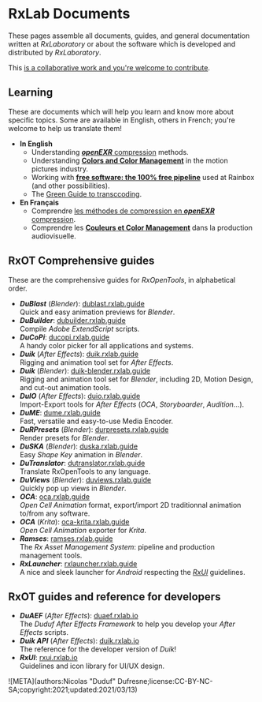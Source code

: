 # RxLab Documents

These pages assemble all documents, guides, and general documentation written at *RxLaboratory* or about the software which is developed and distributed by *RxLaboratory*.

This [is a collaborative work and you're welcome to contribute](contribute.md).

## Learning

These are documents which will help you learn and know more about specific topics. Some are available in English, others in French; you're welcome to help us translate them!

- **In English**
    - Understanding [***openEXR*** compression](exr-en/index.html) methods.
    - Understanding [**Colors and Color Management**](colors/index.html) in the motion pictures industry.
    - Working with [**free software: the 100% free pipeline**](freesoftware/index.html) used at Rainbox (and other possibilities).
    - The [Green Guide to transccoding](green-guide/index.html).
- **En Français**
    - Comprendre [les méthodes de compression en ***openEXR*** compression](exr-fr/index.html).
    - Comprendre les [**Couleurs et Color Management**](couleurs/index.html) dans la production audiovisuelle.

## RxOT Comprehensive guides

These are the comprehensive guides for *RxOpenTools*, in alphabetical order.

- ***DuBlast*** (*Blender*): [dublast.rxlab.guide](http://dublast.rxlab.guide/)  
    Quick and easy animation previews for *Blender*.
- ***DuBuilder***: [dubuilder.rxlab.guide](http://dubuilder.rxlab.guide/)  
    Compile *Adobe ExtendScript* scripts.
- ***DuCoPi***: [ducopi.rxlab.guide](http://ducopi.rxlab.guide/)  
    A handy color picker for all applications and systems.
- ***Duik*** (*After Effects*): [duik.rxlab.guide](http://duik.rxlab.guide)  
    Rigging and animation tool set for *After Effects*.
- ***Duik*** (*Blender*): [duik-blender.rxlab.guide](http://duik-blender.rxlab.guide)  
    Rigging and animation tool set for *Blender*, including 2D, Motion Design, and cut-out animation tools.
- ***DuIO*** (*After Effects*): [duio.rxlab.guide](http://duio.rxlab.guide)  
    Import-Export tools for *After Effects* (*OCA*, *Storyboarder*, *Audition*...).
- ***DuME***: [dume.rxlab.guide](http://dume.rxlab.guide)  
    Fast, versatile and easy-to-use Media Encoder.
- ***DuRPresets*** (*Blender*): [durpresets.rxlab.guide](http://durpresets.rxlab.guide)  
    Render presets for *Blender*.
- ***DuSKA*** (*Blender*): [duska.rxlab.guide](http://duska.rxlab.guide)  
    Easy *Shape Key* animation in *Blender*.
- ***DuTranslator***: [dutranslator.rxlab.guide](http://dutranslator.rxlab.guide)  
    Translate RxOpenTools to any language.
- ***DuViews*** (*Blender*): [duviews.rxlab.guide](http://duviews.rxlab.guide)  
    Quickly pop up views in *Blender*.
- ***OCA***: [oca.rxlab.guide](http://oca.rxlab.guide/)  
    *Open Cell Animation* format, export/import 2D traditionnal animation to/from any software.
- ***OCA*** (*Krita*): [oca-krita.rxlab.guide](http://oca-krita.rxlab.guide/)  
    *Open Cell Animation* exporter for *Krita*.
- ***Ramses***: [ramses.rxlab.guide](http://ramses.rxlab.guide)  
    The *Rx Asset Management System*: pipeline and production management tools.
- ***RxLauncher***: [rxlauncher.rxlab.guide](http://rxlauncher.rxlab.guide/)  
    A nice and sleek launcher for *Android* respecting the *[RxUI](http://rxui.rxlab.io)* guidelines.

## RxOT guides and reference for developers

- ***DuAEF*** (*After Effects*): [duaef.rxlab.io](http://duaef.rxlab.io)  
    The *Duduf After Effects Framework* to help you develop your *After Effects* scripts.
- ***Duik API*** (*After Effects*): [duik.rxlab.io](http://duik.rxlab.io)  
    The reference for the developer version of *Duik*!
- ***RxUI***: [rxui.rxlab.io](http://rxui.rxlab.io)  
    Guidelines and icon library for UI/UX design.

![META](authors:Nicolas "Duduf" Dufresne;license:CC-BY-NC-SA;copyright:2021;updated:2021/03/13)
